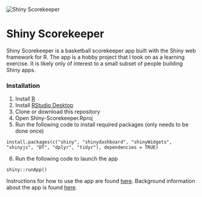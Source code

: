 ![Shiny Scorekeeper](docs/img/screenshot.png)

# Shiny Scorekeeper

Shiny Scorekeeper is a basketball scorekeeper app built with the Shiny web framework for R. The app is a hobby project that I took on as a learning exercise. It is likely only of interest to a small subset of people building Shiny apps. 

### Installation

1. Install [R](https://www.r-project.org)
2. Install [RStudio Desktop](https://posit.co/download/rstudio-desktop/)
3. Clone or download this repository
4. Open Shiny-Scorekeeper.Rproj
5. Run the following code to install required packages (only needs to be done once)
```
install.packages(c("shiny", "shinydashboard", "shinyWidgets", "shinyjs", "DT", "dplyr", "tidyr"), dependencies = TRUE)
```
6. Run the following code to launch the app
```
shiny::runApp()
```

Instructions for how to use the app are found [here](https://github.com/hinkelman/Shiny-Scorekeeper/blob/master/instructions.md). Background information about the app is found [here](https://github.com/hinkelman/Shiny-Scorekeeper/blob/master/about.md). 


